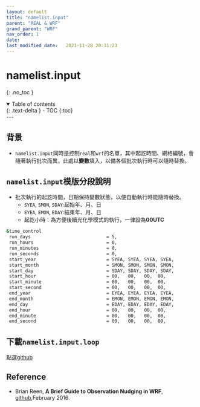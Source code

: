 ```yaml
---
layout: default
title: "namelist.input"
parent: "REAL & WRF"
grand_parent: "WRF"
nav_order: 1
date:               
last_modified_date:   2021-11-28 20:31:23
---
```


# namelist.input

{: .no_toc }

<details open markdown="block">
  <summary>
    Table of contents
  </summary>
  {: .text-delta }
- TOC
{:toc}
</details>
---

## 背景
- `namelist.input`同時是控制`real`和`wrf`的名單，其中起訖時間、網格編號，會隨著執行批次而異，此處以**變數**填入，以備各個批次執行時可以隨時替換。


## `namelist.input`模版分段說明
- 批次執行的起訖時間，日期保持變數狀態，以便自動執行時能隨時替換。
  - `SYEA`, `SMON`, `SDAY`:起始年、月、日
  - `EYEA`, `EMON`, `EDAY`:結束年、月、日
  - 起訖小時：為方便後續光化學模式的執行，一律設為**00UTC**

```bash
&time_control
 run_days                            = 5,
 run_hours                           = 0,
 run_minutes                         = 0,
 run_seconds                         = 0,
 start_year                          = SYEA, SYEA, SYEA, SYEA,
 start_month                         = SMON, SMON, SMON, SMON,
 start_day                           = SDAY, SDAY, SDAY, SDAY,
 start_hour                          = 00,   00,   00,  00,
 start_minute                        = 00,   00,   00,  00,
 start_second                        = 00,   00,   00,  00,
 end_year                            = EYEA, EYEA, EYEA, EYEA,
 end_month                           = EMON, EMON, EMON, EMON,
 end_day                             = EDAY, EDAY, EDAY, EDAY,
 end_hour                            = 00,   00,   00,  00,
 end_minute                          = 00,   00,   00,  00,
 end_second                          = 00,   00,   00,  00,
```

## 下載`namelist.input.loop`
點選[github](https://raw.githubusercontent.com/sinotec2/Focus-on-Air-Quality/main/wind_models/real/namelist.input.loop)

## Reference
- Brian Reen, **A Brief Guide to Observation Nudging in WRF**, [github](https://raw.githubusercontent.com/wrf-model/OBSGRID/master/ObsNudgingGuide.pdf),February 2016.

